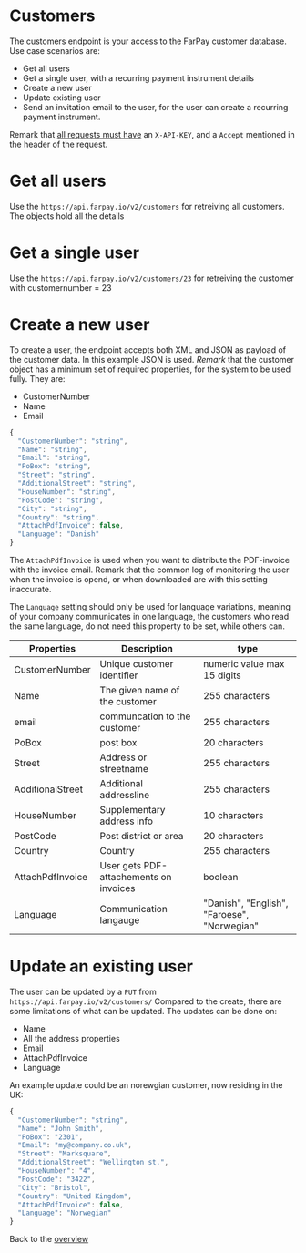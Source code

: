 # Customers
The customers endpoint is your access to the FarPay customer database.
Use case scenarios are:
* Get all users
* Get a single user, with a recurring payment instrument details
* Create a new user
* Update existing user
* Send an invitation email to the user, for the user can create a recurring payment instrument.

Remark that [all requests must have](All-Requests.md) an `X-API-KEY`, and a `Accept` mentioned in the header of the request.

# Get all users
Use the `https://api.farpay.io/v2/customers` for retreiving all customers. The objects hold all the details

# Get a single user
Use the `https://api.farpay.io/v2/customers/23` for retreiving the customer with customernumber = 23

# Create a new user
To create a user, the endpoint accepts both XML and JSON as payload of the customer data. In this example JSON is used.
*Remark* that the customer object has a minimum set of required properties, for the system to be used fully. 
They are:
* CustomerNumber
* Name
* Email

```javascript
{
  "CustomerNumber": "string",
  "Name": "string",
  "Email": "string",
  "PoBox": "string",
  "Street": "string",
  "AdditionalStreet": "string",
  "HouseNumber": "string",
  "PostCode": "string",
  "City": "string",
  "Country": "string",
  "AttachPdfInvoice": false,
  "Language": "Danish"
}
```

The `AttachPdfInvoice` is used when you want to distribute the PDF-invoice with the invoice email. Remark that the common log of
monitoring the user when the invoice is opend, or when downloaded are with this setting inaccurate.

The `Language` setting should only be used for language variations, meaning of your company communicates in one language, the 
customers who read the same language, do not need this property to be set, while others can.

Properties | Description | type
-----------|-------------|--------------------------------------------------
CustomerNumber | Unique customer identifier | numeric value max 15 digits
Name | The given name of the customer | 255 characters
email | communcation to the customer | 255 characters
PoBox | post box | 20 characters
Street | Address or streetname | 255 characters
AdditionalStreet | Additional addressline | 255 characters
HouseNumber | Supplementary address info | 10 characters
PostCode | Post district or area | 20 characters
Country | Country | 255 characters
AttachPdfInvoice | User gets PDF-attachements on invoices | boolean
Language | Communication langauge | "Danish", "English", "Faroese", "Norwegian"


# Update an existing user
The user can be updated by a `PUT` from `https://api.farpay.io/v2/customers/`
Compared to the create, there are some limitations of what can be updated.
The updates can be done on:
* Name
* All the address properties
* Email
* AttachPdfInvoice
* Language

An example update could be an norewgian customer, now residing in the UK: 
```javascript
{
  "CustomerNumber": "string",
  "Name": "John Smith",
  "PoBox": "2301",
  "Email": "my@company.co.uk",
  "Street": "Marksquare",
  "AdditionalStreet": "Wellington st.",
  "HouseNumber": "4",
  "PostCode": "3422",
  "City": "Bristol",
  "Country": "United Kingdom",
  "AttachPdfInvoice": false,
  "Language": "Norwegian"
}
```

Back to the [overview](GeneralInfo#program-dokumentation)

